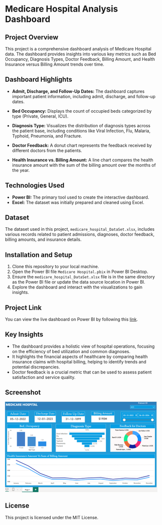 # Medicare Hospital Analysis Dashboard

## Project Overview

This project is a comprehensive dashboard analysis of Medicare Hospital data. The dashboard provides insights into various key metrics such as Bed Occupancy, Diagnosis Types, Doctor Feedback, Billing Amount, and Health Insurance versus Billing Amount trends over time.

## Dashboard Highlights

- **Admit, Discharge, and Follow-Up Dates:** The dashboard captures important patient information, including admit, discharge, and follow-up dates.
  
- **Bed Occupancy:** Displays the count of occupied beds categorized by type (Private, General, ICU).

- **Diagnosis Type:** Visualizes the distribution of diagnosis types across the patient base, including conditions like Viral Infection, Flu, Malaria, Typhoid, Pneumonia, and Fracture.

- **Doctor Feedback:** A donut chart represents the feedback received by different doctors from the patients.

- **Health Insurance vs. Billing Amount:** A line chart compares the health insurance amount with the sum of the billing amount over the months of the year.

## Technologies Used

- **Power BI:** The primary tool used to create the interactive dashboard.
- **Excel:** The dataset was initially prepared and cleaned using Excel.

## Dataset

The dataset used in this project, `medicare_hospital_DataSet.xlsx`, includes various records related to patient admissions, diagnoses, doctor feedback, billing amounts, and insurance details.

## Installation and Setup

1. Clone this repository to your local machine.
2. Open the Power BI file `Medicare Hospital.pbix` in Power BI Desktop.
3. Ensure the `medicare_hospital_DataSet.xlsx` file is in the same directory as the Power BI file or update the data source location in Power BI.
4. Explore the dashboard and interact with the visualizations to gain insights.

## Project Link

You can view the live dashboard on Power BI by following this [link](https://app.powerbi.com/groups/me/reports/65d271c3-d407-41a5-9908-a946d09d466d/b873e1b2bffefa4ff482?experience=power-bi).

## Key Insights

- The dashboard provides a holistic view of hospital operations, focusing on the efficiency of bed utilization and common diagnoses.
- It highlights the financial aspects of healthcare by comparing health insurance claims with hospital billing, helping to identify trends and potential discrepancies.
- Doctor feedback is a crucial metric that can be used to assess patient satisfaction and service quality.

## Screenshot

![Medicare Hospital Analysis Dashboard](./medicare_hospital_analysis_Dashboard.png)

## License

This project is licensed under the MIT License.

